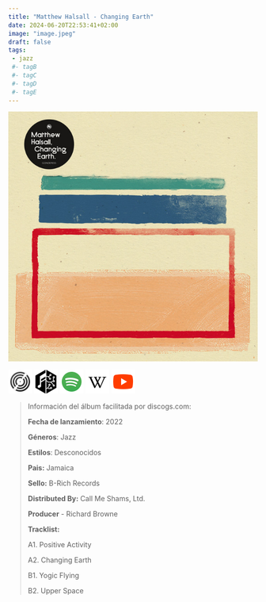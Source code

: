 ```yaml
---
title: "Matthew Halsall - Changing Earth"
date: 2024-06-20T22:53:41+02:00
image: "image.jpeg"
draft: false
tags:
 - jazz
 #- tagB
 #- tagC
 #- tagD
 #- tagE
---
```

![cover](image.jpeg (Matthew-Halsall - Changing-Earth))
 
[![discogs](../links/svg/discogs.png (discogs))](https://www.discogs.com/master/2876380)
[![musicbrainz](../links/svg/musicbrainz.png (musicbrainz))](https://musicbrainz.org/release/6589ec7f-5648-42d9-a7bb-22ce3dba1cec)
[![spotify](../links/svg/spotify.png (putify))](https://open.spotify.com/album/0REJ2l75YDq5TBBtm79gJ3)
[![wikipedia](../links/svg/wikipedia.png (wikipedia))](error)
[![youtube](../links/svg/youtube.png (youtube))](https://www.youtube.com/playlist?list=PL7dZbc14svX18N4uaQr5ZMB235M179v_R)
 
<!-- [![bandcamp](../links/svg/bandcamp.png (bandcamp))]() -->
<!-- [![lastfm](../links/svg/lastfm.png (lastfm))]() -->
 
> Información del álbum facilitada por discogs.com:
> 
> **Fecha de lanzamiento**: 2022
> 
> **Géneros**: Jazz
> 
> **Estilos**: Desconocidos
> 
> **Pais:** Jamaica
> 
> **Sello:** B-Rich Records
> 
> **Distributed By:** Call Me Shams, Ltd.
> 
> **Producer** - Richard Browne
> 
> 
> 
> **Tracklist:**
> 
>   A1. Positive Activity    
> 
>   A2. Changing Earth    
> 
>   B1. Yogic Flying    
> 
>   B2. Upper Space    
> 

